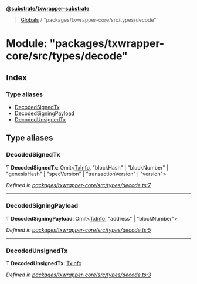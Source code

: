 **[@substrate/txwrapper-substrate](../README.md)**

> [Globals](../globals.md) / "packages/txwrapper-core/src/types/decode"

# Module: "packages/txwrapper-core/src/types/decode"

## Index

### Type aliases

* [DecodedSignedTx](_packages_txwrapper_core_src_types_decode_.md#decodedsignedtx)
* [DecodedSigningPayload](_packages_txwrapper_core_src_types_decode_.md#decodedsigningpayload)
* [DecodedUnsignedTx](_packages_txwrapper_core_src_types_decode_.md#decodedunsignedtx)

## Type aliases

### DecodedSignedTx

Ƭ  **DecodedSignedTx**: Omit\<[TxInfo](../interfaces/_packages_txwrapper_core_src_types_method_.txinfo.md), \"blockHash\" \| \"blockNumber\" \| \"genesisHash\" \| \"specVersion\" \| \"transactionVersion\" \| \"version\">

*Defined in [packages/txwrapper-core/src/types/decode.ts:7](https://github.com/paritytech/txwrapper-core/blob/a5bee61/packages/txwrapper-core/src/types/decode.ts#L7)*

___

### DecodedSigningPayload

Ƭ  **DecodedSigningPayload**: Omit\<[TxInfo](../interfaces/_packages_txwrapper_core_src_types_method_.txinfo.md), \"address\" \| \"blockNumber\">

*Defined in [packages/txwrapper-core/src/types/decode.ts:5](https://github.com/paritytech/txwrapper-core/blob/a5bee61/packages/txwrapper-core/src/types/decode.ts#L5)*

___

### DecodedUnsignedTx

Ƭ  **DecodedUnsignedTx**: [TxInfo](../interfaces/_packages_txwrapper_core_src_types_method_.txinfo.md)

*Defined in [packages/txwrapper-core/src/types/decode.ts:3](https://github.com/paritytech/txwrapper-core/blob/a5bee61/packages/txwrapper-core/src/types/decode.ts#L3)*
